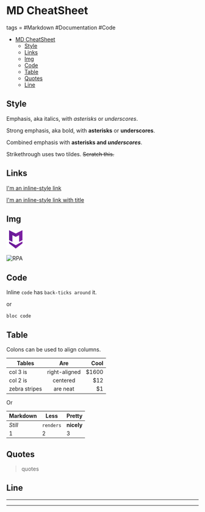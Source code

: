 # MD CheatSheet
tags = #Markdown #Documentation #Code

<!-- table of contents (auto) -->
* [MD CheatSheet](#md-cheatsheet)
    * [Style](#style)
    * [Links](#links)
    * [Img](#img)
    * [Code](#code)
    * [Table](#table)
    * [Quotes](#quotes)
    * [Line](#line)
<!-- (end of auto-toc) -->


## Style
Emphasis, aka italics, with *asterisks* or _underscores_.

Strong emphasis, aka bold, with **asterisks** or __underscores__.

Combined emphasis with **asterisks and _underscores_**.

Strikethrough uses two tildes. ~~Scratch this.~~

## Links
[I'm an inline-style link](https://www.google.com)

[I'm an inline-style link with title](https://www.google.com "Google's Homepage")

## Img
![alt text](https://github.com/adam-p/markdown-here/raw/master/src/common/images/icon48.png "Hover text")

![RPA](Img/<img>.png)


## Code
Inline `code` has `back-ticks around` it.

or 

```
bloc code
```

## Table
Colons can be used to align columns.

| Tables        | Are           | Cool  |
| ------------- |:-------------:| -----:|
| col 3 is      | right-aligned | $1600 |
| col 2 is      | centered      |   $12 |
| zebra stripes | are neat      |    $1 |

Or 

Markdown | Less | Pretty
--- | --- | ---
*Still* | `renders` | **nicely**
1 | 2 | 3

## Quotes

> quotes

## Line

*** 
---
